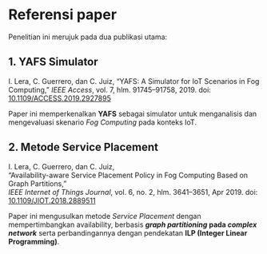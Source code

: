 # Referensi paper

Penelitian ini merujuk pada dua publikasi utama:

## 1. YAFS Simulator

I. Lera, C. Guerrero, dan C. Juiz,
“YAFS: A Simulator for IoT Scenarios in Fog Computing,” 
*IEEE Access*, vol. 7, hlm. 91745–91758, 2019. doi: [10.1109/ACCESS.2019.2927895](https://doi.org/10.1109/ACCESS.2019.2927895)  

Paper ini memperkenalkan **YAFS** sebagai simulator untuk menganalisis dan mengevaluasi skenario *Fog Computing* pada konteks IoT.

## 2. Metode Service Placement

I. Lera, C. Guerrero, dan C. Juiz,  
“Availability-aware Service Placement Policy in Fog Computing Based on Graph Partitions,”  
*IEEE Internet of Things Journal*, vol. 6, no. 2, hlm. 3641–3651, Apr 2019. doi: [10.1109/JIOT.2018.2889511](https://doi.org/10.1109/JIOT.2018.2889511)  

Paper ini mengusulkan metode *Service Placement* dengan mempertimbangkan availability, berbasis ***graph partitioning* pada *complex network*** serta perbandingannya dengan pendekatan **ILP (Integer Linear Programming)**.
